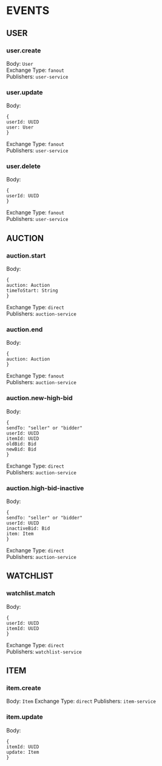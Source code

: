 # EVENTS
## USER
### user.create  
Body: `User`   
Exchange Type: `fanout`  
Publishers: `user-service`  
### user.update
Body:  
```  
{
userId: UUID   
user: User  
}  
```  
Exchange Type: `fanout`  
Publishers: `user-service`  
### user.delete
Body:  
```  
{
userId: UUID    
}  
```  
Exchange Type: `fanout`  
Publishers: `user-service` 


## AUCTION
### auction.start

Body:  
```  
{
auction: Auction
timeToStart: String
}  
```  
Exchange Type: `direct`  
Publishers: `auction-service` 

### auction.end
Body:  
```  
{
auction: Auction
}  
```  
Exchange Type: `fanout`  
Publishers: `auction-service` 

### auction.new-high-bid
Body:  
```  
{
sendTo: "seller" or "bidder"
userId: UUID
itemId: UUID
oldBid: Bid
newBid: Bid
}  
```  
Exchange Type: `direct`  
Publishers: `auction-service` 

### auction.high-bid-inactive
Body:  
```  
{
sendTo: "seller" or "bidder"
userId: UUID   
inactiveBid: Bid
item: Item
}  
```  
Exchange Type: `direct`  
Publishers: `auction-service` 


## WATCHLIST
### watchlist.match
Body:  
```  
{
userId: UUID
itemId: UUID   
}  
```  
Exchange Type: `direct`  
Publishers: `watchlist-service` 

## ITEM
### item.create
Body: `Item`
Exchange Type: `direct`
Publishers: `item-service`

### item.update
Body:
```
{
itemId: UUID
update: Item
}
```


